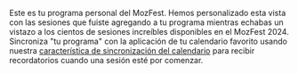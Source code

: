 Este es tu programa personal del MozFest. Hemos personalizado esta vista con las sesiones que fuiste agregando a tu programa mientras echabas un vistazo a los cientos de sesiones increíbles disponibles en el MozFest 2024. Sincroniza "tu programa" con la aplicación de tu calendario favorito usando nuestra [característica de sincronización del calendario](/sync-calendar) para recibir recordatorios cuando una sesión esté por comenzar.
